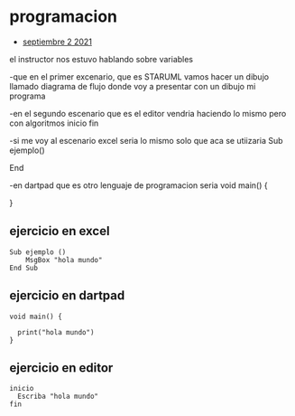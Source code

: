 # programacion


- [septiembre 2 2021](septiembre-2-2021)

el instructor nos estuvo hablando sobre variables 

-que en el primer excenario, que es STARUML vamos hacer un dibujo llamado diagrama de flujo donde voy a presentar con un dibujo mi programa

-en el segundo escenario que es el editor vendria haciendo lo mismo pero con algoritmos 
inicio
fin

-si me voy al escenario excel seria lo mismo solo que aca se utiizaria 
Sub ejemplo() 

End

-en dartpad que es otro lenguaje de programacion seria
void main() {


}


## ejercicio en excel 

```
Sub ejemplo ()
    MsgBox "hola mundo"
End Sub  
```

## ejercicio en dartpad 

```
void main() {
    
  print("hola mundo")
}
```

## ejercicio en editor 

```
inicio
  Escriba "hola mundo"
fin 
```


